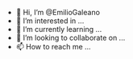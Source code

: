 - 👋 Hi, I’m @EmilioGaleano
- 👀 I’m interested in ...
- 🌱 I’m currently learning ...
- 💞️ I’m looking to collaborate on ...
- 📫 How to reach me ...

<!---
EmilioGaleano/EmilioGaleano is a ✨ special ✨ repository because its `README.md` (this file) appears on your GitHub profile.
You can click the Preview link to take a look at your changes.
--->
